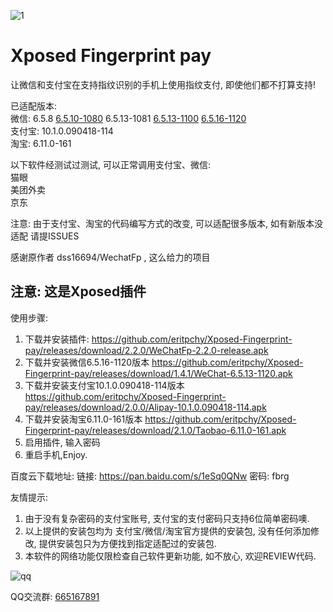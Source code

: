 

![1](https://github.com/eritpchy/Xposed-Fingerprint-pay/raw/master/app/src/main/res/mipmap-xhdpi/ic_launcher.png)
# Xposed Fingerprint pay
让微信和支付宝在支持指纹识别的手机上使用指纹支付, 即使他们都不打算支持!

已适配版本:\
微信: 6.5.8 [6.5.10-1080](https://github.com/eritpchy/Xposed-Fingerprint-pay/releases/download/1.3/weixin6510.apk) 6.5.13-1081 [6.5.13-1100](https://github.com/eritpchy/Xposed-Fingerprint-pay/releases/download/1.4.1/WeChat-6.5.13-1100.apk) [6.5.16-1120](https://github.com/eritpchy/Xposed-Fingerprint-pay/releases/download/2.3.0/WeChat-6.5.16-1120.apk)\
支付宝: 10.1.0.090418-114\
淘宝: 6.11.0-161

以下软件经测试过测试, 可以正常调用支付宝、微信:\
猫眼\
美团外卖\
京东

注意: 由于支付宝、淘宝的代码编写方式的改变, 可以适配很多版本, 如有新版本没适配 请提ISSUES


感谢原作者 dss16694/WechatFp , 这么给力的项目

## 注意: 这是Xposed插件

使用步骤:
1. 下载并安装插件: https://github.com/eritpchy/Xposed-Fingerprint-pay/releases/download/2.2.0/WeChatFp-2.2.0-release.apk
2. 下载并安装微信6.5.16-1120版本 https://github.com/eritpchy/Xposed-Fingerprint-pay/releases/download/1.4.1/WeChat-6.5.13-1120.apk
3. 下载并安装支付宝10.1.0.090418-114版本 https://github.com/eritpchy/Xposed-Fingerprint-pay/releases/download/2.0.0/Alipay-10.1.0.090418-114.apk
4. 下载并安装淘宝6.11.0-161版本 https://github.com/eritpchy/Xposed-Fingerprint-pay/releases/download/2.1.0/Taobao-6.11.0-161.apk
5. 启用插件, 输入密码
6. 重启手机,Enjoy.

百度云下载地址:
链接: https://pan.baidu.com/s/1eSq0QNw 密码: fbrg

友情提示: 
1. 由于没有复杂密码的支付宝账号, 支付宝的支付密码只支持6位简单密码噢.
2. 以上提供的安装包均为 支付宝/微信/淘宝官方提供的安装包, 没有任何添加修改, 提供安装包只为方便找到指定适配过的安装包.
3. 本软件的网络功能仅限检查自己软件更新功能, 如不放心, 欢迎REVIEW代码.

![qq](https://github.com/eritpchy/Xposed-Fingerprint-pay/raw/master/doc/qqGroup.png)

QQ交流群: [665167891](http://shang.qq.com/wpa/qunwpa?idkey=91c2cd8f14532413701607c364f03f43afa1539a24b96b8907c92f3c018894e5)
